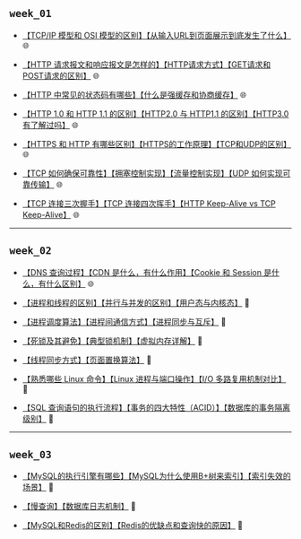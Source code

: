 ## `week_01`
- [【TCP/IP 模型和 OSI 模型的区别】【从输入URL到页面展示到底发生了什么】](https://github.com/cherry77-cloud/Rookie2025-04/blob/main/week_01/day_01.md) 🌐

- [【HTTP 请求报文和响应报文是怎样的】【HTTP请求方式】【GET请求和POST请求的区别】](https://github.com/cherry77-cloud/Rookie2025-04/blob/main/week_01/day_02.md) 🌐

- [【HTTP 中常见的状态码有哪些】【什么是强缓存和协商缓存】](https://github.com/cherry77-cloud/Rookie2025-04/blob/main/week_01/day_03.md) 🌐

- [【HTTP 1.0 和 HTTP 1.1 的区别】【HTTP2.0 与 HTTP1.1 的区别】【HTTP3.0 有了解过吗】](https://github.com/cherry77-cloud/Rookie2025-04/blob/main/week_01/day_04.md) 🌐

- [【HTTPS 和 HTTP 有哪些区别】【HTTPS的工作原理】【TCP和UDP的区别】](https://github.com/cherry77-cloud/Rookie2025-04/blob/main/week_01/day_05.md) 🌐

- [【TCP 如何确保可靠性】【拥塞控制实现】【流量控制实现】【UDP 如何实现可靠传输】](https://github.com/cherry77-cloud/Rookie2025-04/blob/main/week_01/day_06.md) 🌐
  
- [【TCP 连接三次握手】【TCP 连接四次挥手】【HTTP Keep-Alive vs TCP Keep-Alive】](https://github.com/cherry77-cloud/Rookie2025-04/blob/main/week_01/day_07.md) 🌐


---


## `week_02`
- [【DNS 查询过程】【CDN 是什么，有什么作用】【Cookie 和 Session 是什么，有什么区别】](https://github.com/cherry77-cloud/Rookie2025-04/blob/main/week_02/day_08.md) 🌐
  
- [【进程和线程的区别】【并行与并发的区别】【用户态与内核态】](https://github.com/cherry77-cloud/Rookie2025-04/blob/main/week_02/day_09.md) 🐧
  
- [【进程调度算法】【进程间通信方式】【进程同步与互斥】](https://github.com/cherry77-cloud/Rookie2025-04/blob/main/week_02/day_10.md) 🐧
  
- [【死锁及其避免】【典型锁机制】【虚拟内存详解】](https://github.com/cherry77-cloud/Rookie2025-04/blob/main/week_02/day_11.md) 🐧
  
- [【线程同步方式】【页面置换算法】](https://github.com/cherry77-cloud/Rookie2025-04/blob/main/week_02/day_12.md) 🐧
  
- [【熟悉哪些 Linux 命令】【Linux 进程与端口操作】【I/O 多路复用机制对比】](https://github.com/cherry77-cloud/Rookie2025-04/blob/main/week_02/day_13.md) 🐧
  
- [【SQL 查询语句的执行流程】【事务的四大特性（ACID）】【数据库的事务隔离级别】](https://github.com/cherry77-cloud/Rookie2025-04/blob/main/week_02/day_14.md) 💾

---

## `week_03`
- [【MySQL的执行引擎有哪些】【MySQL为什么使用B+树来索引】【索引失效的场景】](https://github.com/cherry77-cloud/Rookie2025-04/blob/main/week_03/day_15.md) 💾

- [【慢查询】【数据库日志机制】](https://github.com/cherry77-cloud/Rookie2025-04/blob/main/week_03/day_16.md) 💾

- [【MySQL和Redis的区别】【Redis的优缺点和查询快的原因】](https://github.com/cherry77-cloud/Rookie2025-04/blob/main/week_03/day_17.md) 💾
